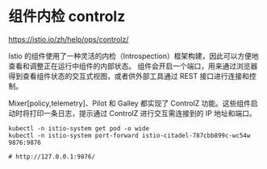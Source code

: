 # 组件内检 controlz

<https://istio.io/zh/help/ops/controlz/>

Istio 的组件使用了一种灵活的内检（Introspection）框架构建，因此可以方便地查看和调整正在运行中组件的内部状态。 组件会开启一个端口，用来通过浏览器得到查看组件状态的交互式视图，或者供外部工具通过 REST 接口进行连接和控制。

Mixer[policy,telemetry]、Pilot 和 Galley 都实现了 ControlZ 功能。这些组件启动时将打印一条日志，提示通过 ControlZ 进行交互需连接到的 IP 地址和端口。

```shell
kubectl -n istio-system get pod -o wide
kubectl -n istio-system port-forward istio-citadel-787cbb899c-wc54w 9876:9876

# http://127.0.0.1:9876/
```
